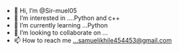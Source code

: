 - 👋 Hi, I’m @Sir-muel05
- 👀 I’m interested in ....Python and c++
- 🌱 I’m currently learning ...Python
- 💞️ I’m looking to collaborate on ...
- 📫 How to reach me ...samuelikhile454453@gmail.com

<!---
Sir-muel05/Sir-muel05 is a ✨ special ✨ repository because its `README.md` (this file) appears on your GitHub profile.
You can click the Preview link to take a look at your changes.
--->
